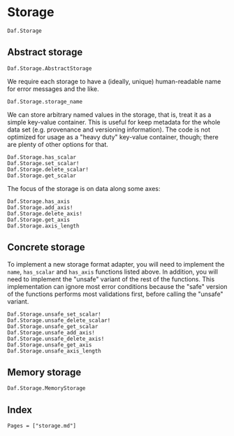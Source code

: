 # Storage

```@docs
Daf.Storage
```

## Abstract storage

```@docs
Daf.Storage.AbstractStorage
```

We require each storage to have a (ideally, unique) human-readable name for error messages and the like.

```@docs
Daf.Storage.storage_name
```

We can store arbitrary named values in the storage, that is, treat it as a simple key-value container. This is useful
for keep metadata for the whole data set (e.g. provenance and versioning information). The code is not optimized for
usage as a "heavy duty" key-value container, though; there are plenty of other options for that.

```@docs
Daf.Storage.has_scalar
Daf.Storage.set_scalar!
Daf.Storage.delete_scalar!
Daf.Storage.get_scalar
```

The focus of the storage is on data along some axes:

```@docs
Daf.Storage.has_axis
Daf.Storage.add_axis!
Daf.Storage.delete_axis!
Daf.Storage.get_axis
Daf.Storage.axis_length
```

## Concrete storage

To implement a new storage format adapter, you will need to implement the `name`, `has_scalar` and `has_axis` functions
listed above. In addition, you will need to implement the "unsafe" variant of the rest of the functions. This
implementation can ignore most error conditions because the "safe" version of the functions performs most validations
first, before calling the "unsafe" variant.

```@docs
Daf.Storage.unsafe_set_scalar!
Daf.Storage.unsafe_delete_scalar!
Daf.Storage.unsafe_get_scalar
Daf.Storage.unsafe_add_axis!
Daf.Storage.unsafe_delete_axis!
Daf.Storage.unsafe_get_axis
Daf.Storage.unsafe_axis_length
```

## Memory storage

```@docs
Daf.Storage.MemoryStorage
```

## Index

```@index
Pages = ["storage.md"]
```
